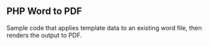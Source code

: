 ## PHP Word to PDF

Sample code that applies template data to an existing word file, then renders the output to PDF.